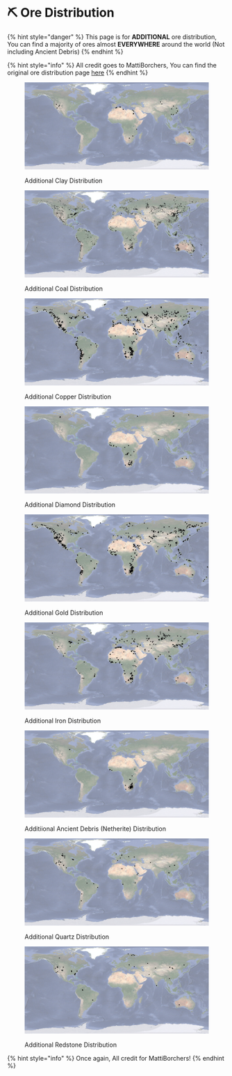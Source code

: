 # ⛏ Ore Distribution

{% hint style="danger" %}
This page is for **ADDITIONAL** ore distribution, You can find a majority of ores almost **EVERYWHERE** around the world (Not including Ancient Debris)
{% endhint %}

{% hint style="info" %}
All credit goes to MattiBorchers, You can find the original ore distribution page [here](https://earth.motfe.net/additional-ore-global-distribution/)
{% endhint %}

<figure><img src="../.gitbook/assets/image (4).png" alt=""><figcaption><p>Additional Clay Distribution</p></figcaption></figure>

<figure><img src="../.gitbook/assets/image (5).png" alt=""><figcaption><p>Additional Coal Distribution</p></figcaption></figure>

<figure><img src="../.gitbook/assets/image (3).png" alt=""><figcaption><p>Additional Copper Distribution</p></figcaption></figure>

<figure><img src="../.gitbook/assets/image (8).png" alt=""><figcaption><p>Additional Diamond Distribution</p></figcaption></figure>

<figure><img src="../.gitbook/assets/image (6).png" alt=""><figcaption><p>Additional Gold Distribution</p></figcaption></figure>

<figure><img src="../.gitbook/assets/image (7).png" alt=""><figcaption><p>Additional Iron Distribution</p></figcaption></figure>

<figure><img src="../.gitbook/assets/image (1).png" alt=""><figcaption><p>Additiional Ancient Debris (Netherite) Distribution</p></figcaption></figure>

<figure><img src="../.gitbook/assets/image.png" alt=""><figcaption><p>Additional Quartz Distribution</p></figcaption></figure>

<figure><img src="../.gitbook/assets/image (2).png" alt=""><figcaption><p>Additional Redstone Distribution</p></figcaption></figure>

{% hint style="info" %}
Once again, All credit for MattiBorchers!
{% endhint %}
